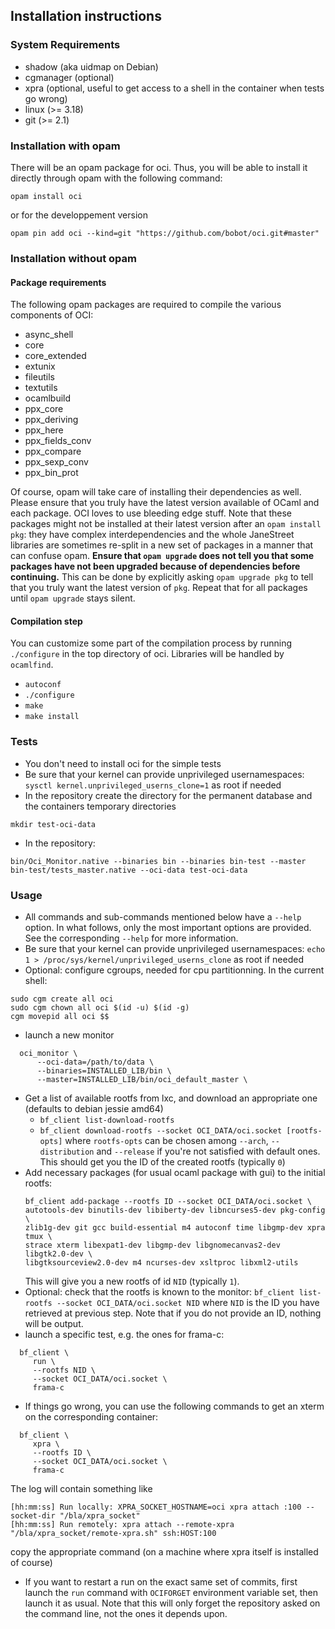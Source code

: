 ## Installation instructions ##

### System Requirements ###

- shadow (aka uidmap on Debian)
- cgmanager (optional)
- xpra (optional, useful to get access to a shell in the container when tests
go wrong)
- linux (>= 3.18)
- git (>= 2.1)

### Installation with opam

There will be an opam package for oci. Thus, you will be able to install
it directly through opam with the following command:

```
opam install oci
```

or for the developpement version

```
opam pin add oci --kind=git "https://github.com/bobot/oci.git#master"
```

### Installation without opam ###
#### Package requirements ####
The following opam packages are required to compile the various components of
OCI:

- async_shell
- core
- core_extended
- extunix
- fileutils
- textutils
- ocamlbuild
- ppx_core
- ppx_deriving
- ppx_here
- ppx_fields_conv
- ppx_compare
- ppx_sexp_conv
- ppx_bin_prot

Of course, opam will take care of installing their dependencies as well.
Please ensure that you truly have the latest version available of OCaml
and each package. OCI loves to use bleeding edge stuff. Note that these
packages might not be installed at their latest version after an
`opam install pkg`: they have complex interdependencies and the whole
JaneStreet libraries are sometimes
re-split in a new set of packages in a manner that can confuse
opam. **Ensure that `opam upgrade` does not tell you that some packages have
not been upgraded because of dependencies before continuing.** This can be
done by explicitly asking `opam upgrade pkg` to tell that you truly want the
latest version of `pkg`. Repeat that for all packages until
`opam upgrade` stays silent.

#### Compilation step

You can customize some part of the compilation process by running
`./configure` in the top directory of oci. Libraries will
be handled by `ocamlfind`.

- `autoconf`
- `./configure`
- `make`
- `make install`

### Tests
- You don't need to install oci for the simple tests
- Be sure that your kernel can provide unprivileged usernamespaces:
`sysctl kernel.unprivileged_userns_clone=1` as root if
needed
- In the repository create the directory for the permanent database and the containers
temporary directories
```
mkdir test-oci-data
```
- In the repository:
```
bin/Oci_Monitor.native --binaries bin --binaries bin-test --master bin-test/tests_master.native --oci-data test-oci-data
```

### Usage

- All commands and sub-commands mentioned below have a `--help` option.
  In what follows, only the most important options are provided. See
  the corresponding `--help` for more information.
- Be sure that your kernel can provide unprivileged usernamespaces:
`echo 1 > /proc/sys/kernel/unprivileged_userns_clone` as root if needed
- Optional: configure cgroups, needed for cpu partitionning. In the current shell:

```
sudo cgm create all oci
sudo cgm chown all oci $(id -u) $(id -g)
cgm movepid all oci $$
```

- launch a new monitor

```shell
  oci_monitor \
      --oci-data=/path/to/data \
      --binaries=INSTALLED_LIB/bin \
      --master=INSTALLED_LIB/bin/oci_default_master \
```

- Get a list of available rootfs from lxc, and download an appropriate one
  (defaults to debian jessie amd64)
  - `bf_client list-download-rootfs`
  - `bf_client download-rootfs --socket OCI_DATA/oci.socket [rootfs-opts]`
  where `rootfs-opts` can be chosen among `--arch`, `--distribution` and
  `--release` if you're not satisfied with default ones. This should get you
  the ID of the created rootfs (typically `0`)
- Add necessary packages (for usual ocaml package with gui) to the initial rootfs:
  ```shell
  bf_client add-package --rootfs ID --socket OCI_DATA/oci.socket \
  autotools-dev binutils-dev libiberty-dev libncurses5-dev pkg-config \
  zlib1g-dev git gcc build-essential m4 autoconf time libgmp-dev xpra tmux \
  strace xterm libexpat1-dev libgmp-dev libgnomecanvas2-dev libgtk2.0-dev \
  libgtksourceview2.0-dev m4 ncurses-dev xsltproc libxml2-utils
  ```
  This will give you a new rootfs of id `NID` (typically `1`).
- Optional: check that the rootfs is known to the monitor:
  `bf_client list-rootfs --socket OCI_DATA/oci.socket NID` where
  `NID` is the ID you have retrieved at previous step. Note that if you do not
  provide an ID, nothing will be output.
- launch a specific test, e.g. the ones for frama-c:

```shell
  bf_client \
     run \
     --rootfs NID \
     --socket OCI_DATA/oci.socket \
     frama-c
```

- If things go wrong, you can use the following commands to get an xterm on
  the corresponding container:

```shell
  bf_client \
     xpra \
     --rootfs ID \
     --socket OCI_DATA/oci.socket \
     frama-c
```
The log will contain something like
```
[hh:mm:ss] Run locally: XPRA_SOCKET_HOSTNAME=oci xpra attach :100 --socket-dir "/bla/xpra_socket"
[hh:mm:ss] Run remotely: xpra attach --remote-xpra "/bla/xpra_socket/remote-xpra.sh" ssh:HOST:100
```
copy the appropriate command (on a machine where xpra itself is installed of course)

- If you want to restart a run on the exact same set of commits, 
first launch the `run` command with `OCIFORGET` environment variable set,
then launch it as usual. Note that this will only forget the repository asked
on the command line, not the ones it depends upon.
